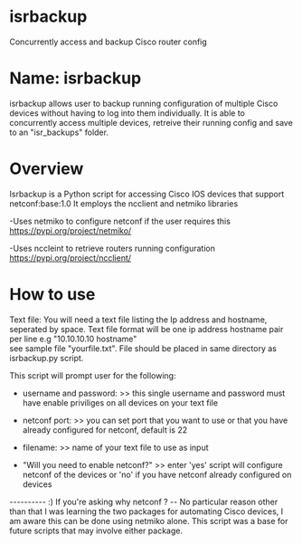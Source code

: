 # isrbackup
Concurrently access and backup Cisco router config

Name: isrbackup
================
isrbackup allows user to backup running configuration of multiple Cisco devices without having to log into them individually. 
It is able to concurrently access multiple devices, retreive their running config and save to an "isr_backups" folder.


Overview
=========
Isrbackup is a Python script for accessing Cisco IOS devices that support netconf:base:1.0
It employs the ncclient and netmiko libraries

-Uses netmiko to configure netconf if the user requires this
https://pypi.org/project/netmiko/

-Uses nccleint to retrieve routers running configuration 
https://pypi.org/project/ncclient/

How to use
==========

Text file: You will need a text file listing the Ip address and hostname, seperated by space.
Text file format will be one ip address hostname pair per line e.g "10.10.10.10 hostname"   
see sample file "yourfile.txt". File should be placed in same directory as isrbackup.py script.

This script will prompt user for the following:

- username and password:  >> this single username and password must have enable priviliges on all devices on your text file

- netconf port:  >>  you can set port that you want to use or that you have already configured for netconf, default is 22

- filename: >> name of your text file to use as input

- "Will you need to enable netconf?"  >> enter 'yes' script will configure netconf of the devices or 'no' if you have netconf already configured on devices





---------- :) 
If you're asking why netconf ? -- No particular reason other than that I was learning the two packages for automating Cisco devices,
I am aware this can be done using netmiko alone. This script was a base for future scripts that may involve either package.

